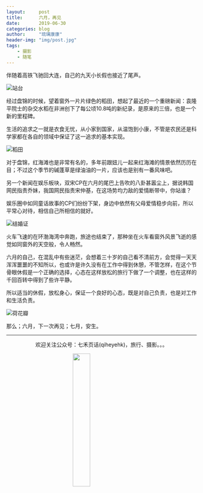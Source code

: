 ```yaml
---
layout:     post
title:      六月，再见
date:       2019-06-30
categories: blog
author:     "琉璃康康"
header-img: "img/post.jpg"
tags:
    - 摄影
    - 随笔
---
```


<style>
img{
  display:block;
  margin:0
  auto;
}
</style>

<meta name="referrer" content="never">

伴随着高铁飞驰回大连，自己的九天小长假也接近了尾声。

![站台][1]

经过盘锦的时候，望着窗外一片片绿色的稻田，想起了最近的一个重磅新闻：袁隆平院士的杂交水稻在非洲创下了每公顷10.8吨的新纪录，是原来的三倍，也是一个新的里程碑。

生活的追求之一就是衣食无忧，从小家到国家，从温饱到小康，不管是农民还是科学家都在各自的领域中保证了这一追求的基本实现。

![稻田][2]

对于盘锦，红海滩也是非常有名的，多年前跟妞儿一起来红海滩的情景依然历历在目；不过这个季节的碱蓬草是绿油油的一片，应该也是别有一番风味吧。

另一个新闻在娱乐板块，双宋CP在六月的尾巴上告吹的八卦甚嚣尘上，据说韩国网民指责乔妹，我国网民指责宋仲基，在这场势均力敌的爱情断带中，你站谁？

娱乐圈中如同童话故事的CP们纷纷下架，身边中依然有父母爱情稳步向前，所以平常心对待，相信自己所相信的就好。

![结婚证][3]

火车飞速的在环渤海湾中奔跑，旅途也结束了，那种坐在火车看窗外风景飞逝的感觉如同窗外的天空般，令人畅然。

六月的自己，在混乱中有些迷茫，会想着三十岁的自己看不清前方，会觉得一天天浑浑噩噩的不知所以，也或许是许久没有在工作中得到休憩，不管怎样，在这个节骨眼休假是一个正确的选择，心态在这样放松的旅行下做了一个调整，也在这样的千回百转中得到了些许平静。

所以适当的休假，放松身心，保证一个良好的心态，既是对自己负责，也是对工作和生活负责​。​

![荷花瓣][4]

那么；六月，下一次再见；七月，安生。

------------
<p align="center">欢迎关注公众号：七禾页话(qiheyehk)，旅行、摄影。。。</p>
<img src="https://mmbiz.qpic.cn/mmbiz_jpg/QqiaFS6NT0eAaCjLpPgUZricqK7lIOO3hYEYIbjibRlYaiaTsib0reaQfQTmaibVw2QqZLibBWpCHJdg0v3V7yX8sQgWw/0?wx_fmt=jpeg" width="30%"/>

[1]:https://mmbiz.qpic.cn/mmbiz_jpg/QqiaFS6NT0eAVxoewyhcjq22iaWtyGeG3RFib2GYMPBPwLgtLIbpAwkibbYGBeJ2FxSU6yLKPcTHibUMaWiaEomUPnsQ/0?wx_fmt=jpeg

[2]:https://mmbiz.qpic.cn/mmbiz_jpg/QqiaFS6NT0eAVxoewyhcjq22iaWtyGeG3RDf1MpoI7oRrmboH51nCibPMgPSUCIiamJdicP21rhZgcaz5za8NtkTYpg/0?wx_fmt=jpeg

[3]:https://mmbiz.qpic.cn/mmbiz_jpg/QqiaFS6NT0eAVxoewyhcjq22iaWtyGeG3RFN2SxpXict8CKPUMVcoyIgwjuYUXHPfMtico6Glw7s532L27ibXUVoAlg/0?wx_fmt=jpeg

[4]:https://mmbiz.qpic.cn/mmbiz_jpg/QqiaFS6NT0eAVxoewyhcjq22iaWtyGeG3RUswCpiccNh32GcdsumdNJqBZcgfgtAvy5o4ctGUia2AP7xe6NQzRUcMA/0?wx_fmt=jpeg
